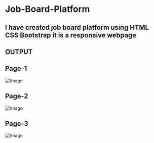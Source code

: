 # Job-Board-Platform

## I have created job board platform using HTML CSS Bootstrap it is a responsive webpage

## OUTPUT

## Page-1

![Image](https://github.com/user-attachments/assets/6b33bd4b-4ded-408d-a704-7d9746dac09d)

## Page-2

![Image](https://github.com/user-attachments/assets/4ec731e9-89d3-45e1-8563-620b2fa64202)

## Page-3

![Image](https://github.com/user-attachments/assets/1897eeb6-0a7b-4e01-aa4d-6f38ae15a7fa)
